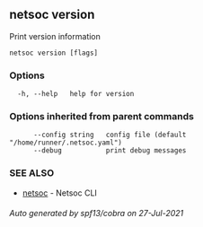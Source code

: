 ## netsoc version

Print version information

```
netsoc version [flags]
```

### Options

```
  -h, --help   help for version
```

### Options inherited from parent commands

```
      --config string   config file (default "/home/runner/.netsoc.yaml")
      --debug           print debug messages
```

### SEE ALSO

* [netsoc](netsoc.md)	 - Netsoc CLI

###### Auto generated by spf13/cobra on 27-Jul-2021
